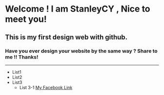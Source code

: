 # Welcome ! I am StanleyCY , Nice to meet you!
## This is my first design web with github.
### Have you ever design your website by the same way ? Share to me !! Thanks!
- - - - - - - - -
* List1
* List2
* List3
    * List 3-1 
[My Facebook Link](https://www.facebook.com/home.php)

